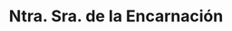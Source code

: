 ---
title: "Ntra. Sra. de la Encarnación"
url: /peal-de-becerro/ntra-sra-de-la-encarnacion/
shop: directores de funerarias
---